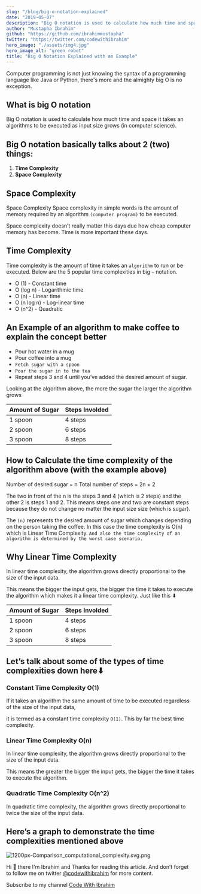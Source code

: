 ```yaml
---
slug: "/blog/big-o-notation-explained"
date: "2019-05-07"
description: "Big O notation is used to calculate how much time and space it takes an algorithms to be executed as input size grows (in computer science)."
author: "Mustapha Ibrahim"
github: "https://github.com/ibrahimmustapha"
twitter: "https://twitter.com/codewithibrahim"
hero_image: "./assets/img4.jpg"
hero_image_alt: "green robot"
title: "Big O Notation Explained with an Example"
---
```


Computer programming is not just knowing the syntax of a programming language like Java or Python, there's more and the almighty big O is no exception. 

 
## What is big O notation

Big O notation is used to calculate how much time and space it takes an algorithms to be executed as input size grows (in computer science). 


## Big O notation basically talks about 2 (two) things:

1. **Time Complexity**
2. **Space Complexity**


## Space Complexity

Space Complexity 
Space complexity in simple words is the amount of memory required by an algorithm ``(computer program)`` to be executed. 

Space complexity doesn’t really matter this days due how cheap computer memory has become. Time is more important these days.


## Time Complexity

Time complexity is the amount of time it takes an ``algorithm`` to run or be executed. Below are the 5 popular time complexities in big – notation.

- O (1)  -  Constant time
- O (log n)  - Logarithmic time
- O (n)  -  Linear time
- O (n log n)  -  Log-linear time
- O (n^2)  -  Quadratic


## An Example of an algorithm to make coffee to explain the concept better

- Pour hot water in a mug
- Pour coffee into a mug
- ``Fetch sugar with a spoon``
- ``Pour the sugar in to the tea``
- Repeat steps 3 and 4 until you’ve added the desired amount of sugar.

Looking at the algorithm above, the more the sugar the larger the algorithm grows 


| Amount of Sugar | Steps Involded |
| --------------- | -------------- |
| 1 spoon         | 4 steps        |
| 2 spoon         | 6 steps        |
| 3 spoon         | 8 steps        |


## How to Calculate the time complexity of the algorithm above (**with the example above**)

Number of desired sugar = n
Total number of steps =  2n + 2

The two in front of the n is the steps 3 and 4 (which is 2 steps)  and the other 2 is steps 1 and 2. This means steps one and two are constant steps because they do not change no matter the input size size (which  is sugar). 

The ``(n)`` represents the desired amount of sugar which changes depending on the person taking the coffee. In this case the time complexity is O(n) which is Linear Time Complexity. ``And also the time complexity of an algorithm is determined by the worst case scenario.``


## Why Linear Time Complexity
In linear time complexity, the algorithm grows directly proportional to the size of the input data. 

This means the bigger the input gets, the bigger the time it takes to execute the algorithm which makes it a linear time complexity. Just like this ⬇


| Amount of Sugar | Steps Involded |
| --------------- | -------------- |
| 1 spoon         | 4 steps        |
| 2 spoon         | 6 steps        |
| 3 spoon         | 8 steps        |


## Let’s talk about some of the types of time complexities down here⬇

### Constant Time Complexity O(1)
If it takes an algorithm the same amount of time to be executed regardless of the size of the input data, 

it is termed as a constant time complexity ``O(1)``.  This by far the best time complexity.

### Linear Time Complexity O(n)
In linear time complexity, the algorithm grows directly proportional to the size of the input data. 

This means the greater the bigger the input gets, the bigger the time it takes to execute the algorithm.

### Quadratic Time Complexity O(n^2)
In quadratic time complexity, the algorithm grows directly proportional to twice the size of the input data.

## Here’s a graph to demonstrate the time complexities mentioned above


![1200px-Comparison_computational_complexity.svg.png](https://cdn-images-1.medium.com/max/1000/1*eDRWfab60l7trIFmP4WuiQ.png)

Hi 👋 there I'm Ibrahim and Thanks for reading this article. 
And don’t forget to follow me on twitter [@codewithibrahim](https://twitter.com/codewithibrahim) for more content.

Subscribe to my channel  [Code With Ibrahim](https://www.youtube.com/channel/UCDtJePh9OtGrU9oaXXPNn8Q) 